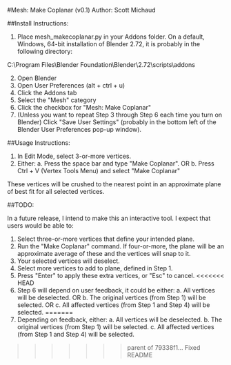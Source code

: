 #Mesh: Make Coplanar (v0.1)
Author: Scott Michaud

##Install Instructions:

1. Place mesh_makecoplanar.py in your Addons folder. On a default, Windows, 64-bit installation of Blender 2.72, it is probably in the following directory:

C:\Program Files\Blender Foundation\Blender\2.72\scripts\addons

2. Open Blender
3. Open User Preferences (alt + ctrl + u)
4. Click the Addons tab
5. Select the "Mesh" category
6. Click the checkbox for "Mesh: Make Coplanar"
7. (Unless you want to repeat Step 3 through Step 6 each time you turn on Blender) Click "Save User Settings" (probably in the bottom left of the Blender User Preferences pop-up window).

##Usage Instructions:

1. In Edit Mode, select 3-or-more vertices.
2. Either:
	a. Press the space bar and type "Make Coplanar". OR
	b. Press Ctrl + V (Vertex Tools Menu) and select "Make Coplanar"

These vertices will be crushed to the nearest point in an approximate plane of best fit for all selected vertices.

##TODO:

In a future release, I intend to make this an interactive tool. I expect that users would be able to:

1. Select three-or-more vertices that define your intended plane.
2. Run the "Make Coplanar" command. If four-or-more, the plane will be an approximate average of these and the vertices will snap to it.
3. Your selected vertices will deselect.
4. Select more vertices to add to plane, defined in Step 1.
5. Press "Enter" to apply these extra vertices, or "Esc" to cancel.
<<<<<<< HEAD
6. Step 6 will depend on user feedback, it could be either:
	a. All vertices will be deselected. OR
	b. The original vertices (from Step 1) will be selected. OR
	c. All affected vertices (from Step 1 and Step 4) will be selected.
=======
6. Depending on feedback, either:
a. All vertices will be deselected.
b. The original vertices (from Step 1) will be selected.
c. All affected vertices (from Step 1 and Step 4) will be selected.
>>>>>>> parent of 79338f1... Fixed README
